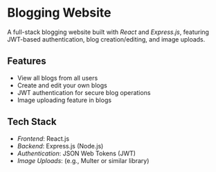 # Blogging Website

A full-stack blogging website built with *React* and *Express.js*, featuring JWT-based authentication, blog creation/editing, and image uploads.

## Features

- View all blogs from all users
- Create and edit your own blogs
- JWT authentication for secure blog operations
- Image uploading feature in blogs

## Tech Stack

- *Frontend*: React.js
- *Backend*: Express.js (Node.js)
- *Authentication*: JSON Web Tokens (JWT)
- *Image Uploads*: (e.g., Multer or similar library)
